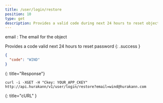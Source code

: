 ```yaml
---
title: /user/login/restore
position: 10
type: get
description: Provides a valid code during next 24 hours to reset object password 
---
```

email
: The email for the object

Provides a code valid next 24 hours to reset password
{: .success }

~~~json
{
  "code": "WIND"
}
~~~
{: title="Response"}

~~~ shell
curl -i -XGET -H "Ckey: YOUR_APP_CKEY" http://api.hurakann/v1/user/login/restore?email=wind@hurakann.com
~~~
{: title="cURL" }
